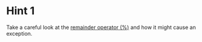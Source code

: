 # Hint 1

Take a careful look at the [remainder operator (%)](https://learn.microsoft.com/dotnet/csharp/language-reference/operators/arithmetic-operators#remainder-operator-) and how it might cause an exception.
